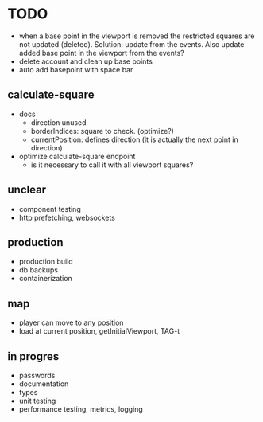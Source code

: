 # TODO

- when a base point in the viewport is removed the restricted squares are not updated (deleted). Solution: update from the events. Also update added base point in the viewport from the events?
- delete account and clean up base points
- auto add basepoint with space bar

## calculate-square

- docs
  - direction unused
  - borderIndices: square to check. (optimize?)
  - currentPosition: defines direction (it is actually the next point in direction)
- optimize calculate-square endpoint
  - is it necessary to call it with all viewport squares?


## unclear

- component testing
- http prefetching, websockets

## production

- production build
- db backups
- containerization

## map

- player can move to any position
- load at current position, getInitialViewport, TAG-t

## in progres

- passwords
- documentation
- types
- unit testing
- performance testing, metrics, logging